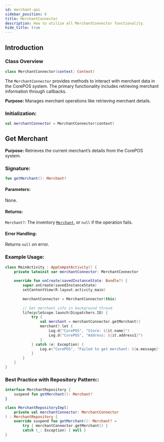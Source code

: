 ```yaml
---
id: merchant-api
sidebar_position: 6
title: MerchantConnector
description: How to utilize all MerchantConnector functionality.
hide_title: true
---
```


## Introduction
### Class Overview
```kotlin
class MerchantConnector(context: Context)
```
The `MerchantConnector` provides methods to interact with merchant data in the CorePOS system. The primary functionality includes retrieving merchant information through callbacks.

**Purpose:** Manages merchant operations like retrieving merchant details.

### Initialization:

```kotlin
val merchantConnector = MerchantConnector(context)
```

## Get Merchant

**Purpose:** Retrieves the current merchant’s details from the CorePOS system.

### Signature:

```kotlin
fun getMerchant(): Merchant?
```

#### Parameters:
None.

#### Returns:
`Merchant?`: The inventory [`Merchant`](models/models-merchant#merchant), or `null` if the operation fails.

#### Error Handling:
Returns `null` on error.

### Example Usage:
```kotlin
class MainActivity : AppCompatActivity() {
    private lateinit var merchantConnector: MerchantConnector
    
    override fun onCreate(savedInstanceState: Bundle?) {
        super.onCreate(savedInstanceState)
        setContentView(R.layout.activity_main)
        
        merchantConnector = MerchantConnector(this)
        
        // Get merchant info in background thread
        lifecycleScope.launch(Dispatchers.IO) {
            try {
                val merchant = merchantConnector.getMerchant()
                merchant?.let {
                    Log.d("CorePOS", "Store: ${it.name}")
                    Log.d("CorePOS", "Address: ${it.address1}")
                }
            } catch (e: Exception) {
                Log.e("CorePOS", "Failed to get merchant: ${e.message}")
            }
        }
    }
}
```

### Best Practice with Repository Pattern::
```kotlin
interface MerchantRepository {
    suspend fun getMerchant(): Merchant?
}

class MerchantRepositoryImpl(
    private val merchantConnector: MerchantConnector
) : MerchantRepository {
    override suspend fun getMerchant(): Merchant? =
        try { merchantConnector.getMerchant() } 
        catch (_: Exception) { null }
}
```